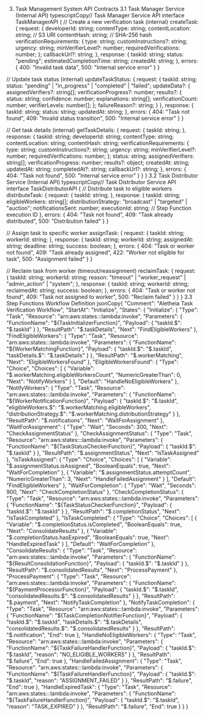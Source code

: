 3. Task Management System API Contracts
3.1 Task Manager Service (Internal API)
typescriptCopy// Task Manager Service API
interface TaskManagerAPI {
  // Create a new verification task (internal)
  createTask: {
    request: {
      developerId: string;
      contentType: string;
      contentLocation: string;  // S3 URI
      contentHash: string;      // SHA-256 hash
      verificationRequirements: {
        type: string;
        customInstructions?: string;
        urgency: string;
        minVerifierLevel?: number;
        requiredVerifications: number;
      };
      callbackUrl?: string;
    },
    response: {
      taskId: string;
      status: "pending";
      estimatedCompletionTime: string;
      createdAt: string;
    },
    errors: {
      400: "Invalid task data",
      500: "Internal service error"
    }
  }
  
  // Update task status (internal)
  updateTaskStatus: {
    request: {
      taskId: string;
      status: "pending" | "in_progress" | "completed" | "failed";
      updateData?: {
        assignedVerifiers?: string[];
        verificationProgress?: number;
        results?: {
          status: string;
          confidence: number;
          explanations: string[];
          verificationCount: number;
          verifierLevels: number[];
        };
        failureReason?: string;
      }
    },
    response: {
      taskId: string;
      status: string;
      updatedAt: string;
    },
    errors: {
      404: "Task not found",
      409: "Invalid status transition",
      500: "Internal service error"
    }
  }
  
  // Get task details (internal)
  getTaskDetails: {
    request: {
      taskId: string;
    },
    response: {
      taskId: string;
      developerId: string;
      contentType: string;
      contentLocation: string;
      contentHash: string;
      verificationRequirements: {
        type: string;
        customInstructions?: string;
        urgency: string;
        minVerifierLevel?: number;
        requiredVerifications: number;
      };
      status: string;
      assignedVerifiers: string[];
      verificationProgress: number;
      results?: object;
      createdAt: string;
      updatedAt: string;
      completedAt?: string;
      callbackUrl?: string;
    },
    errors: {
      404: "Task not found",
      500: "Internal service error"
    }
  }
}
3.2 Task Distributor Service (Internal API)
typescriptCopy// Task Distributor Service API
interface TaskDistributorAPI {
  // Distribute task to eligible workers
  distributeTask: {
    request: {
      taskId: string;
    },
    response: {
      taskId: string;
      eligibleWorkers: string[];
      distributionStrategy: "broadcast" | "targeted" | "auction";
      notificationsSent: number;
      executionId: string;  // Step Function execution ID
    },
    errors: {
      404: "Task not found",
      409: "Task already distributed",
      500: "Distribution failed"
    }
  }
  
  // Assign task to specific worker
  assignTask: {
    request: {
      taskId: string;
      workerId: string;
    },
    response: {
      taskId: string;
      workerId: string;
      assignedAt: string;
      deadline: string;
      success: boolean;
    },
    errors: {
      404: "Task or worker not found",
      409: "Task already assigned",
      422: "Worker not eligible for task",
      500: "Assignment failed"
    }
  }
  
  // Reclaim task from worker (timeout/reassignment)
  reclaimTask: {
    request: {
      taskId: string;
      workerId: string;
      reason: "timeout" | "worker_request" | "admin_action" | "system";
    },
    response: {
      taskId: string;
      workerId: string;
      reclaimedAt: string;
      success: boolean;
    },
    errors: {
      404: "Task or worker not found",
      409: "Task not assigned to worker",
      500: "Reclaim failed"
    }
  }
}
3.3 Step Functions Workflow Definition
jsonCopy{
  "Comment": "Aletheia Task Verification Workflow",
  "StartAt": "Initialize",
  "States": {
    "Initialize": {
      "Type": "Task",
      "Resource": "arn:aws:states:::lambda:invoke",
      "Parameters": {
        "FunctionName": "${TaskInitializerFunction}",
        "Payload": {
          "taskId.$": "$.taskId"
        }
      },
      "ResultPath": "$.taskDetails",
      "Next": "FindEligibleWorkers"
    },
    "FindEligibleWorkers": {
      "Type": "Task",
      "Resource": "arn:aws:states:::lambda:invoke",
      "Parameters": {
        "FunctionName": "${WorkerMatchingFunction}",
        "Payload": {
          "taskId.$": "$.taskId",
          "taskDetails.$": "$.taskDetails"
        }
      },
      "ResultPath": "$.workerMatching",
      "Next": "EligibleWorkersFound"
    },
    "EligibleWorkersFound": {
      "Type": "Choice",
      "Choices": [
        {
          "Variable": "$.workerMatching.eligibleWorkersCount",
          "NumericGreaterThan": 0,
          "Next": "NotifyWorkers"
        }
      ],
      "Default": "HandleNoEligibleWorkers"
    },
    "NotifyWorkers": {
      "Type": "Task",
      "Resource": "arn:aws:states:::lambda:invoke",
      "Parameters": {
        "FunctionName": "${WorkerNotificationFunction}",
        "Payload": {
          "taskId.$": "$.taskId",
          "eligibleWorkers.$": "$.workerMatching.eligibleWorkers",
          "distributionStrategy.$": "$.workerMatching.distributionStrategy"
        }
      },
      "ResultPath": "$.notifications",
      "Next": "WaitForAssignment"
    },
    "WaitForAssignment": {
      "Type": "Wait",
      "Seconds": 300,
      "Next": "CheckAssignmentStatus"
    },
    "CheckAssignmentStatus": {
      "Type": "Task",
      "Resource": "arn:aws:states:::lambda:invoke",
      "Parameters": {
        "FunctionName": "${TaskStatusCheckerFunction}",
        "Payload": {
          "taskId.$": "$.taskId"
        }
      },
      "ResultPath": "$.assignmentStatus",
      "Next": "IsTaskAssigned"
    },
    "IsTaskAssigned": {
      "Type": "Choice",
      "Choices": [
        {
          "Variable": "$.assignmentStatus.isAssigned",
          "BooleanEquals": true,
          "Next": "WaitForCompletion"
        },
        {
          "Variable": "$.assignmentStatus.attemptCount",
          "NumericGreaterThan": 3,
          "Next": "HandleFailedAssignment"
        }
      ],
      "Default": "FindEligibleWorkers"
    },
    "WaitForCompletion": {
      "Type": "Wait",
      "Seconds": 900,
      "Next": "CheckCompletionStatus"
    },
    "CheckCompletionStatus": {
      "Type": "Task",
      "Resource": "arn:aws:states:::lambda:invoke",
      "Parameters": {
        "FunctionName": "${TaskStatusCheckerFunction}",
        "Payload": {
          "taskId.$": "$.taskId"
        }
      },
      "ResultPath": "$.completionStatus",
      "Next": "IsTaskCompleted"
    },
    "IsTaskCompleted": {
      "Type": "Choice",
      "Choices": [
        {
          "Variable": "$.completionStatus.isCompleted",
          "BooleanEquals": true,
          "Next": "ConsolidateResults"
        },
        {
          "Variable": "$.completionStatus.hasExpired",
          "BooleanEquals": true,
          "Next": "HandleExpiredTask"
        }
      ],
      "Default": "WaitForCompletion"
    },
    "ConsolidateResults": {
      "Type": "Task",
      "Resource": "arn:aws:states:::lambda:invoke",
      "Parameters": {
        "FunctionName": "${ResultConsolidationFunction}",
        "Payload": {
          "taskId.$": "$.taskId"
        }
      },
      "ResultPath": "$.consolidatedResults",
      "Next": "ProcessPayment"
    },
    "ProcessPayment": {
      "Type": "Task",
      "Resource": "arn:aws:states:::lambda:invoke",
      "Parameters": {
        "FunctionName": "${PaymentProcessorFunction}",
        "Payload": {
          "taskId.$": "$.taskId",
          "consolidatedResults.$": "$.consolidatedResults"
        }
      },
      "ResultPath": "$.payment",
      "Next": "NotifyTaskCompletion"
    },
    "NotifyTaskCompletion": {
      "Type": "Task",
      "Resource": "arn:aws:states:::lambda:invoke",
      "Parameters": {
        "FunctionName": "${TaskCompletionNotifierFunction}",
        "Payload": {
          "taskId.$": "$.taskId",
          "taskDetails.$": "$.taskDetails",
          "consolidatedResults.$": "$.consolidatedResults"
        }
      },
      "ResultPath": "$.notification",
      "End": true
    },
    "HandleNoEligibleWorkers": {
      "Type": "Task",
      "Resource": "arn:aws:states:::lambda:invoke",
      "Parameters": {
        "FunctionName": "${TaskFailureHandlerFunction}",
        "Payload": {
          "taskId.$": "$.taskId",
          "reason": "NO_ELIGIBLE_WORKERS"
        }
      },
      "ResultPath": "$.failure",
      "End": true
    },
    "HandleFailedAssignment": {
      "Type": "Task",
      "Resource": "arn:aws:states:::lambda:invoke",
      "Parameters": {
        "FunctionName": "${TaskFailureHandlerFunction}",
        "Payload": {
          "taskId.$": "$.taskId",
          "reason": "ASSIGNMENT_FAILED"
        }
      },
      "ResultPath": "$.failure",
      "End": true
    },
    "HandleExpiredTask": {
      "Type": "Task",
      "Resource": "arn:aws:states:::lambda:invoke",
      "Parameters": {
        "FunctionName": "${TaskFailureHandlerFunction}",
        "Payload": {
          "taskId.$": "$.taskId",
          "reason": "TASK_EXPIRED"
        }
      },
      "ResultPath": "$.failure",
      "End": true
    }
  }
}